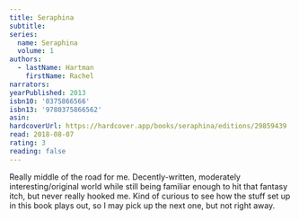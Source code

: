 ```yaml
---
title: Seraphina
subtitle:
series:
  name: Seraphina
  volume: 1
authors:
  - lastName: Hartman
    firstName: Rachel
narrators:
yearPublished: 2013
isbn10: '0375866566'
isbn13: '9780375866562'
asin:
hardcoverUrl: https://hardcover.app/books/seraphina/editions/29859439
read: 2018-08-07
rating: 3
reading: false
---
```


Really middle of the road for me. Decently-written, moderately interesting/original world while still being familiar enough to hit that fantasy itch, but never really hooked me. Kind of curious to see how the stuff set up in this book plays out, so I may pick up the next one, but not right away.
